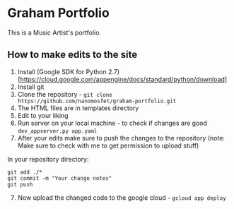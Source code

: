 # Graham Portfolio

This is a Music Artist's portfolio.

## How to make edits to the site

1. Install (Google SDK for Python 2.7)[https://cloud.google.com/appengine/docs/standard/python/download]
2. Install git
3. Clone the repository - `git clone https://github.com/nanomosfet/graham-portfolio.git`
4. The HTML files are in templates directory
5. Edit to your liking 
6. Run server on your local machine - to check if changes are good `dev_appserver.py app.yaml`
6. After your edits make sure to push the changes to the repository (note: Make sure to check with me to get permission to upload stuff)

In your repository directory:
```
git add ./*
git commit -m "Your change notes"
git push
```
7. Now upload the changed code to the google cloud - `gcloud app deploy`